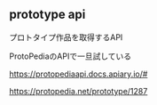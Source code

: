## prototype api

プロトタイプ作品を取得するAPI

ProtoPediaのAPIで一旦試している

https://protopediaapi.docs.apiary.io/#

https://protopedia.net/prototype/1287
